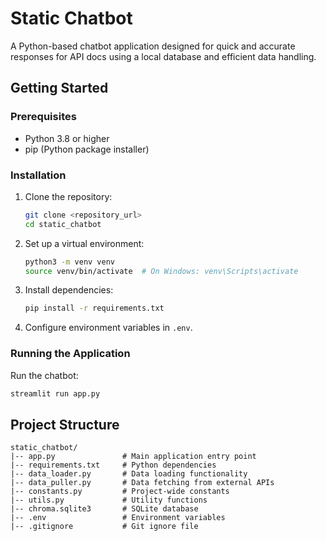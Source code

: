 # Static Chatbot

A Python-based chatbot application designed for quick and accurate responses for API docs using a local database and efficient data handling.

## Getting Started

### Prerequisites

- Python 3.8 or higher
- pip (Python package installer)

### Installation

1. Clone the repository:
   ```bash
   git clone <repository_url>
   cd static_chatbot
   ```

2. Set up a virtual environment:
   ```bash
   python3 -m venv venv
   source venv/bin/activate  # On Windows: venv\Scripts\activate
   ```

3. Install dependencies:
   ```bash
   pip install -r requirements.txt
   ```

4. Configure environment variables in `.env`.

### Running the Application

Run the chatbot:
```bash
streamlit run app.py
```

## Project Structure

```
static_chatbot/
|-- app.py               # Main application entry point
|-- requirements.txt     # Python dependencies
|-- data_loader.py       # Data loading functionality
|-- data_puller.py       # Data fetching from external APIs
|-- constants.py         # Project-wide constants
|-- utils.py             # Utility functions
|-- chroma.sqlite3       # SQLite database
|-- .env                 # Environment variables
|-- .gitignore           # Git ignore file
```
